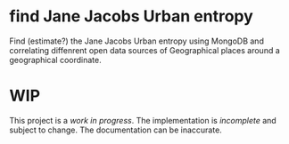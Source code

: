 # find Jane Jacobs Urban entropy

Find (estimate?) the Jane Jacobs Urban entropy using MongoDB and correlating
diffenrent open data sources of Geographical places around a geographical
coordinate.

# WIP

This project is a *work in progress*. The implementation is *incomplete* and
subject to change. The documentation can be inaccurate.

